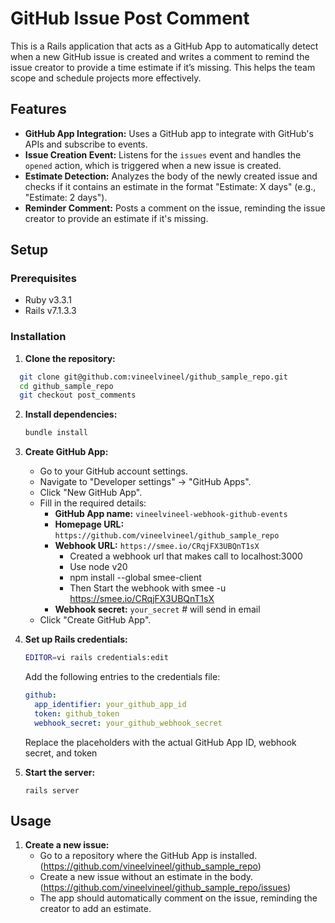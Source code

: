 # GitHub Issue Post Comment

This is a Rails application that acts as a GitHub App to automatically detect when a new GitHub issue is created and writes a comment to remind the issue creator to provide a time estimate if it’s missing. This helps the team scope and schedule projects more effectively.

## Features

- **GitHub App Integration:** Uses a GitHub app to integrate with GitHub's APIs and subscribe to events.
- **Issue Creation Event:** Listens for the `issues` event and handles the `opened` action, which is triggered when a new issue is created.
- **Estimate Detection:** Analyzes the body of the newly created issue and checks if it contains an estimate in the format "Estimate: X days" (e.g., "Estimate: 2 days").
- **Reminder Comment:** Posts a comment on the issue, reminding the issue creator to provide an estimate if it's missing.

## Setup

### Prerequisites

- Ruby v3.3.1
- Rails v7.1.3.3

### Installation

1. **Clone the repository:**

  ```bash
    git clone git@github.com:vineelvineel/github_sample_repo.git
    cd github_sample_repo
    git checkout post_comments
  ```

2. **Install dependencies:**

   ```bash
   bundle install
   ```

3. **Create GitHub App:**

   - Go to your GitHub account settings.
   - Navigate to "Developer settings" -> "GitHub Apps".
   - Click "New GitHub App".
   - Fill in the required details:
     - **GitHub App name:** `vineelvineel-webhook-github-events`
     - **Homepage URL:** `https://github.com/vineelvineel/github_sample_repo`
     - **Webhook URL:** `https://smee.io/CRqjFX3UBQnT1sX`
       - Created a webhook url that makes call to localhost:3000
       - Use node v20
       - npm install --global smee-client
       - Then Start the webhook with smee -u https://smee.io/CRqjFX3UBQnT1sX
     - **Webhook secret:** `your_secret` # will send in email
   - Click "Create GitHub App".

4. **Set up Rails credentials:**

   ```bash
   EDITOR=vi rails credentials:edit
   ```

   Add the following entries to the credentials file:

   ```yaml
   github:
     app_identifier: your_github_app_id
     token: github_token
     webhook_secret: your_github_webhook_secret
   ```

   Replace the placeholders with the actual GitHub App ID, webhook secret, and token

7. **Start the server:**

   ```
   rails server
   ```

## Usage

1. **Create a new issue:**
   - Go to a repository where the GitHub App is installed. (https://github.com/vineelvineel/github_sample_repo)
   - Create a new issue without an estimate in the body. (https://github.com/vineelvineel/github_sample_repo/issues)
   - The app should automatically comment on the issue, reminding the creator to add an estimate.
